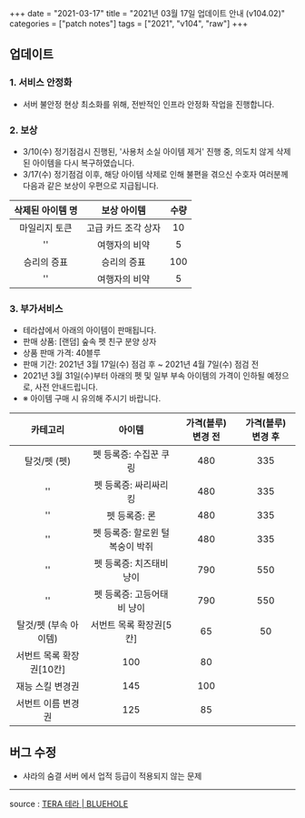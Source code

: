 +++
date = "2021-03-17"
title = "2021년 03월 17일 업데이트 안내 (v104.02)"
categories = ["patch notes"]
tags = ["2021", "v104", "raw"]
+++

## 업데이트

### **1.** 서비스 안정화
- 서버 불안정 현상 최소화를 위해, 전반적인 인프라 안정화 작업을 진행합니다.

### **2.** 보상
- 3/10(수) 정기점검시 진행된, '사용처 소실 아이템 제거' 진행 중, 의도치 않게 삭제된 아이템을 다시 복구하였습니다.
- 3/17(수) 정기점검 이후, 해당 아이템 삭제로 인해 불편을 겪으신 수호자 여러분께 다음과 같은 보상이 우편으로 지급됩니다.

| 삭제된 아이템 명 | 보상 아이템 | 수량 |
| :-: | :-: | :-: |
| 마일리지 토큰 | 고급 카드 조각 상자 | 10 |
|''| 여행자의 비약 | 5 |
| 승리의 증표 | 승리의 증표 | 100 |
|''| 여행자의 비약 | 5 |

### **3.** 부가서비스
-  테라샵에서 아래의 아이템이 판매됩니다.
  - 판매 상품: [랜덤] 숲속 펫 친구 분양 상자
  - 상품 판매 가격: 40블루
  - 판매 기간: 2021년 3월 17일(수) 점검 후 ~ 2021년 4월 7일(수) 점검 전
-  2021년 3월 31일(수)부터 아래의 펫 및 일부 부속 아이템의 가격이 인하될 예정으로, 사전 안내드립니다.
  - ※ 아이템 구매 시 유의해 주시기 바랍니다.

| 카테고리 | 아이템 | 가격(블루) 변경 전 | 가격(블루) 변경 후 |
| :-: | :-: | :-: | :-: |
| 탈것/펫 (펫) | 펫 등록증: 수집꾼 쿠링 | 480 | 335 |
|''| 펫 등록증: 싸리싸리킹 | 480 | 335 |
|''| 펫 등록증: 론 | 480 | 335 |
|''| 펫 등록증: 할로윈 털복숭이 박쥐 | 480 | 335 |
|''| 펫 등록증: 치즈태비 냥이 | 790 | 550 |
|''| 펫 등록증: 고등어태비 냥이 | 790 | 550 |
| 탈것/펫 (부속 아이템) | 서번트 목록 확장권[5칸] | 65 | 50 |
| 서번트 목록 확장권[10칸] | 100 | 80 |
| 재능 스킬 변경권 | 145 | 100 |
| 서번트 이름 변경권 | 125 | 85 |

## 버그 수정

- 샤라의 숨결 서버 에서 업적 등급이 적용되지 않는 문제

----

source : [TERA 테라 | BLUEHOLE](https://playtera.co.kr/news/updates/197)
